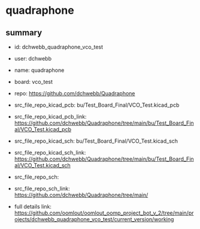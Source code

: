 # quadraphone
 
## summary 
* id: dchwebb_quadraphone_vco_test
* user: dchwebb
* name: quadraphone
* board: vco_test
* repo: https://github.com/dchwebb/Quadraphone
* src_file_repo_kicad_pcb: bu/Test_Board_Final/VCO_Test.kicad_pcb
* src_file_repo_kicad_pcb_link: https://github.com/dchwebb/Quadraphone/tree/main/bu/Test_Board_Final/VCO_Test.kicad_pcb
* src_file_repo_kicad_sch: bu/Test_Board_Final/VCO_Test.kicad_sch
* src_file_repo_kicad_sch_link: https://github.com/dchwebb/Quadraphone/tree/main/bu/Test_Board_Final/VCO_Test.kicad_sch

* src_file_repo_sch: 
* src_file_repo_sch_link: https://github.com/dchwebb/Quadraphone/tree/main/
* full details link: https://github.com/oomlout/oomlout_oomp_project_bot_v_2/tree/main/projects/dchwebb_quadraphone_vco_test/current_version/working  







